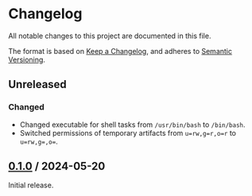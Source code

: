 # Changelog

All notable changes to this project are documented in this file.

The format is based on [Keep a Changelog](https://keepachangelog.com/en/1.1.0),
and adheres to [Semantic Versioning](https://semver.org/spec/v2.0.0).

## Unreleased

### Changed

- Changed executable for shell tasks from `/usr/bin/bash` to `/bin/bash`.
- Switched permissions of temporary artifacts from `u=rw,g=r,o=r` to
  `u=rw,g=,o=`.

## [0.1.0](https://github.com/trallnag/ansible-role-aws-sam-cli/compare/25fe7a005901b3ab35131672700edfe869ed15dc...v0.1.0) / 2024-05-20

Initial release.
